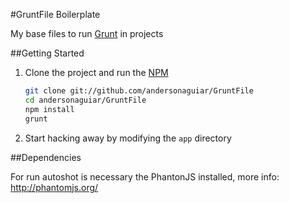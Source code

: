 #GruntFile Boilerplate

My base files to run [Grunt](http://gruntjs.com/) in projects

##Getting Started

1. Clone the project and run the [NPM](https://npmjs.org/)

	``` bash
	git clone git://github.com/andersonaguiar/GruntFile
	cd andersonaguiar/GruntFile
	npm install
	grunt
	```

1. Start hacking away by modifying the `app` directory


##Dependencies
	
For run autoshot is necessary the PhantonJS installed, more info: <http://phantomjs.org/>
